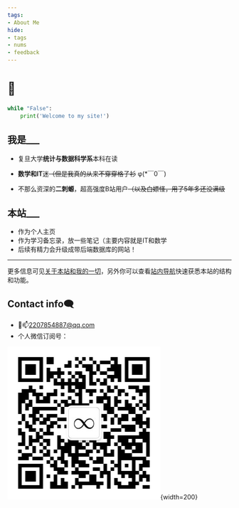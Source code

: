 ```yaml
---
tags: 
- About Me
hide:
- tags
- nums
- feedback
---
```




# 👋

```python title="ψ(｀∇´)ψ   快问个好"
while "False":
	print('Welcome to my site!')
```
## 我是___
- 复旦大学**统计与数据科学系**本科在读
- **数学和IT**迷<s>（但是我真的从来不穿穿格子衫</s> φ(*￣0￣)

- 不那么资深的**二刺螈**，超高强度B站用户<s>（以及白嫖怪，用了5年多还没满级</s>

## 本站___
- 作为个人主页
- 作为学习备忘录，放一些笔记（主要内容就是IT和数学
- 后续有精力会升级成带后端数据库的网站！

---

更多信息可见[关于本站和我的一切](./About/about/)，另外你可以查看[站内导航](./About/)快速获悉本站的结构和功能。

## Contact info🗨 

- 🐧📫[2207854887@qq.com](mailto:2207854887@qq.com)
- 个人微信订阅号：

![](./assets/images/qrcode.jpg){width=200}



